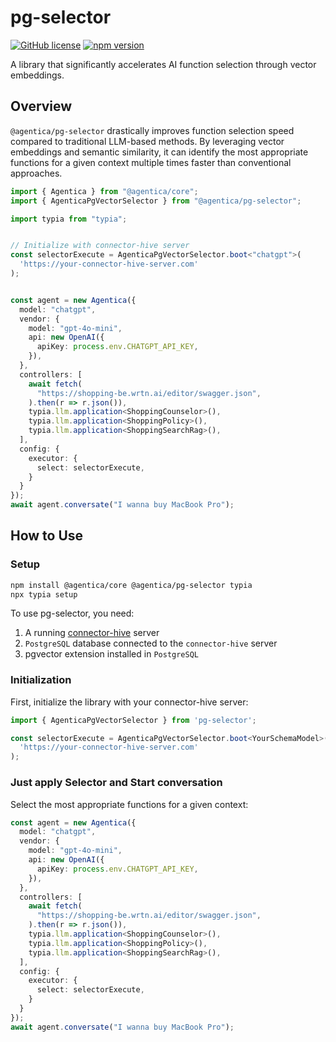 # pg-selector

[![GitHub license](https://img.shields.io/badge/license-MIT-blue.svg)](https://github.com/wrtnlabs/pg-selector/blob/master/LICENSE)
[![npm version](https://img.shields.io/npm/v/pg-selector.svg)](https://www.npmjs.com/package/pg-selector)

A library that significantly accelerates AI function selection through vector embeddings.

## Overview

`@agentica/pg-selector` drastically improves function selection speed compared to traditional LLM-based methods. By leveraging vector embeddings and semantic similarity, it can identify the most appropriate functions for a given context multiple times faster than conventional approaches.

```typescript
import { Agentica } from "@agentica/core";
import { AgenticaPgVectorSelector } from "@agentica/pg-selector";

import typia from "typia";


// Initialize with connector-hive server
const selectorExecute = AgenticaPgVectorSelector.boot<"chatgpt">(
  'https://your-connector-hive-server.com'
);


const agent = new Agentica({
  model: "chatgpt",
  vendor: {
    model: "gpt-4o-mini",
    api: new OpenAI({
      apiKey: process.env.CHATGPT_API_KEY,
    }),
  },
  controllers: [
    await fetch(
      "https://shopping-be.wrtn.ai/editor/swagger.json",
    ).then(r => r.json()),
    typia.llm.application<ShoppingCounselor>(),
    typia.llm.application<ShoppingPolicy>(),
    typia.llm.application<ShoppingSearchRag>(),
  ],
  config: {
    executor: {
      select: selectorExecute,
    }
  }
});
await agent.conversate("I wanna buy MacBook Pro");
```

## How to Use

### Setup

```bash
npm install @agentica/core @agentica/pg-selector typia
npx typia setup
```

To use pg-selector, you need:

1. A running [connector-hive](https://github.com/wrtnlabs/connector-hive) server
2. `PostgreSQL` database connected to the `connector-hive` server
3. pgvector extension installed in `PostgreSQL`

### Initialization

First, initialize the library with your connector-hive server:

```typescript
import { AgenticaPgVectorSelector } from 'pg-selector';

const selectorExecute = AgenticaPgVectorSelector.boot<YourSchemaModel>(
  'https://your-connector-hive-server.com'
);
```

### Just apply Selector and Start conversation

Select the most appropriate functions for a given context:

```typescript
const agent = new Agentica({
  model: "chatgpt",
  vendor: {
    model: "gpt-4o-mini",
    api: new OpenAI({
      apiKey: process.env.CHATGPT_API_KEY,
    }),
  },
  controllers: [
    await fetch(
      "https://shopping-be.wrtn.ai/editor/swagger.json",
    ).then(r => r.json()),
    typia.llm.application<ShoppingCounselor>(),
    typia.llm.application<ShoppingPolicy>(),
    typia.llm.application<ShoppingSearchRag>(),
  ],
  config: {
    executor: {
      select: selectorExecute,
    }
  }
});
await agent.conversate("I wanna buy MacBook Pro");
```
